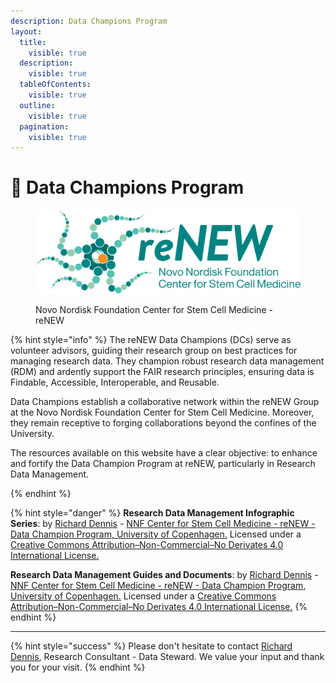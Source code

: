 ```yaml
---
description: Data Champions Program
layout:
  title:
    visible: true
  description:
    visible: true
  tableOfContents:
    visible: true
  outline:
    visible: true
  pagination:
    visible: true
---
```


# 🔴 Data Champions Program

<div data-full-width="true">

<figure><img src=".gitbook/assets/ReNEW_Logo_Tagline_FullColour_2022.png" alt=""><figcaption><p>Novo Nordisk Foundation Center for Stem Cell Medicine - reNEW</p></figcaption></figure>

</div>



{% hint style="info" %}
The reNEW Data Champions (DCs) serve as volunteer advisors, guiding their research group on best practices for managing research data. They champion robust research data management (RDM) and ardently support the FAIR research principles, ensuring data is Findable, Accessible, Interoperable, and Reusable.

Data Champions establish a collaborative network within the reNEW Group at the Novo Nordisk Foundation Center for Stem Cell Medicine. Moreover, they remain receptive to forging collaborations beyond the confines of the University.&#x20;

The resources available on this website have a clear objective: to enhance and fortify the Data Champion Program at reNEW, particularly in Research Data Management.


{% endhint %}



{% hint style="danger" %}
**Research Data Management Infographic Series**: by [Richard Dennis](mailto:richard.dennis@sund.ku.dk) - [NNF Center for Stem Cell Medicine - reNEW - Data Champion Program, University of Copenhagen.](https://renew.ku.dk/) Licensed under a [Creative Commons Attribution–Non-Commercial–No Derivates 4.0 International License.](https://creativecommons.org/licenses/by-nc-nd/4.0/)

**Research Data Management Guides and Documents**: by [Richard Dennis](mailto:richard.dennis@sund.ku.dk) - [NNF Center for Stem Cell Medicine - reNEW - Data Champion Program, University of Copenhagen.](https://renew.ku.dk/) Licensed under a [Creative Commons Attribution–Non-Commercial–No Derivates 4.0 International License.](https://creativecommons.org/licenses/by-nc-nd/4.0/)
{% endhint %}

***

{% hint style="success" %}
Please don't hesitate to contact [Richard Dennis](mailto:richard.dennis@sund.ku.dk), Research Consultant - Data Steward. We value your input and thank you for your visit.
{% endhint %}
